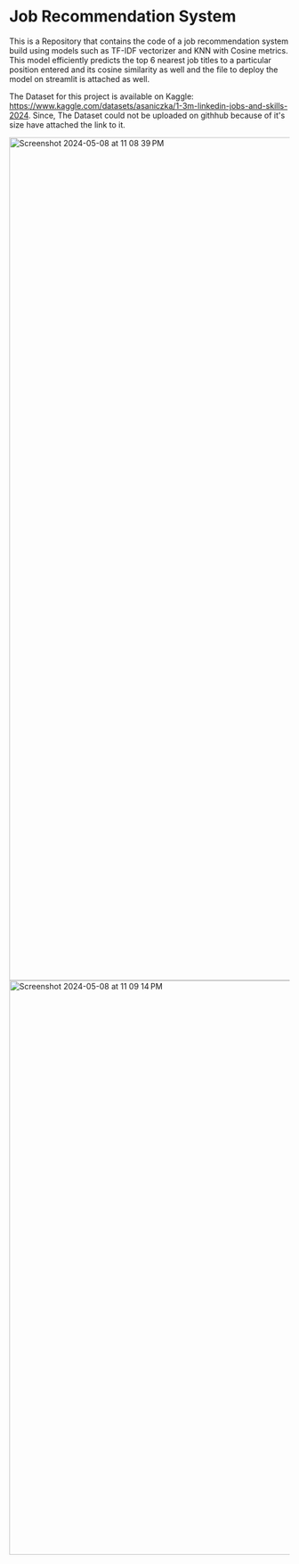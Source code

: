 # Job Recommendation System
This is a Repository that contains the code of a job recommendation system build using models such as TF-IDF vectorizer and KNN with Cosine metrics. This model efficiently predicts the top 6 nearest job titles to a particular position entered and its cosine similarity as well and the file to deploy the model on streamlit is attached as well.

The Dataset for this project is available on Kaggle: https://www.kaggle.com/datasets/asaniczka/1-3m-linkedin-jobs-and-skills-2024.
Since, The Dataset could not be uploaded on githhub because of it's size have attached the link to it.

<img width="1512" alt="Screenshot 2024-05-08 at 11 08 39 PM" src="https://github.com/harshaa1231/Job_Recommendation_System/assets/95133994/e8a817e0-3dfd-4713-be0e-7f140505c8c3">

<img width="1030" alt="Screenshot 2024-05-08 at 11 09 14 PM" src="https://github.com/harshaa1231/Job_Recommendation_System/assets/95133994/ec232721-1363-44ff-8821-5c0a108dcf14">

